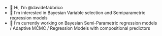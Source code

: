 - 👋  Hi, I’m @davidefabbrico
- 👀  I’m interested in Bayesian Variable selection and Semiparametric regression models
- 🌱  I’m currently working on Bayesian Semi-Parametric regression models / Adaptive MCMC / Regression Models with compositional predictors
